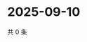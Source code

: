 # 2025-09-10

共 0 条

<!-- BEGIN ZHIHUQUESTIONS -->
<!-- 最后更新时间 Wed Sep 10 2025 06:09:07 GMT+0800 (China Standard Time) -->

<!-- END ZHIHUQUESTIONS -->

